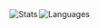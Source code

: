 
<img align="left" src="https://github-readme-streak-stats.herokuapp.com/?user=murrent&theme=tokyonight" alt="Stats">
<img align="left" src="https://github-readme-stats.vercel.app/api/top-langs?username=murrent&show_icons=true&locale=en&layout=compact&theme=tokyonight" alt="Languages">
